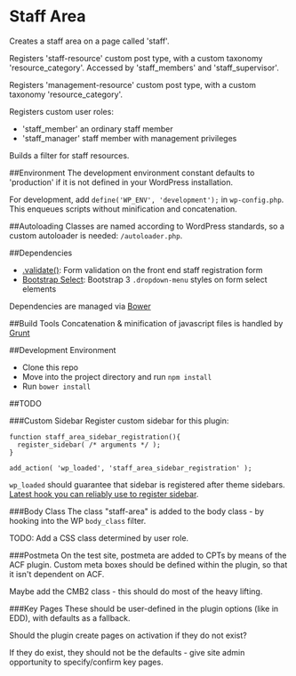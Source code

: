 Staff Area
==========

Creates a staff area on a page called 'staff'.

Registers 'staff-resource' custom post type, with a custom taxonomy 'resource_category'. Accessed by 'staff_members' and 'staff_supervisor'.

Registers 'management-resource' custom post type, with a custom taxonomy 'resource_category'.

Registers custom user roles:

* 'staff_member' an ordinary staff member
* 'staff_manager' staff member with management privileges

Builds a filter for staff resources.

##Environment
The development environment constant defaults to 'production' if it is not defined in your WordPress installation.

For development, add `define('WP_ENV', 'development');` in `wp-config.php`. This enqueues scripts without minification and concatenation.

##Autoloading
Classes are named according to WordPress standards, so a custom autoloader is needed: `/autoloader.php`.

##Dependencies

* [.validate()](http://jqueryvalidation.org/): Form validation on the front end staff registration form
* [Bootstrap Select](https://silviomoreto.github.io/bootstrap-select/): Bootstrap 3 `.dropdown-menu` styles on form select elements

Dependencies are managed via [Bower](http://bower.io/)

##Build Tools
Concatenation & minification of javascript files is handled by [Grunt](http://gruntjs.com/getting-started)

##Development Environment
* Clone this repo
* Move into the project directory and run `npm install`
* Run `bower install`

##TODO

###Custom Sidebar
Register custom sidebar for this plugin:

~~~
function staff_area_sidebar_registration(){
  register_sidebar( /* arguments */ );
}

add_action( 'wp_loaded', 'staff_area_sidebar_registration' );

~~~

`wp_loaded` should guarantee that sidebar is registered after theme sidebars. [Latest hook you can reliably use to register sidebar](http://wordpress.stackexchange.com/questions/2553/how-to-register-sidebar-without-messing-up-the-order).

###Body Class
The class "staff-area" is added to the body class - by hooking into the WP `body_class` filter.

TODO: Add a CSS class determined by user role.

###Postmeta
On the test site, postmeta are added to CPTs by means of the ACF plugin. Custom meta boxes should be defined within the plugin, so that it isn't dependent on ACF.

Maybe add the CMB2 class - this should do most of the heavy lifting.

###Key Pages
These should be user-defined in the plugin options (like in EDD), with defaults as a fallback.

Should the plugin create pages on activation if they do not exist?

If they do exist, they should not be the defaults - give site admin opportunity to specify/confirm key pages.
